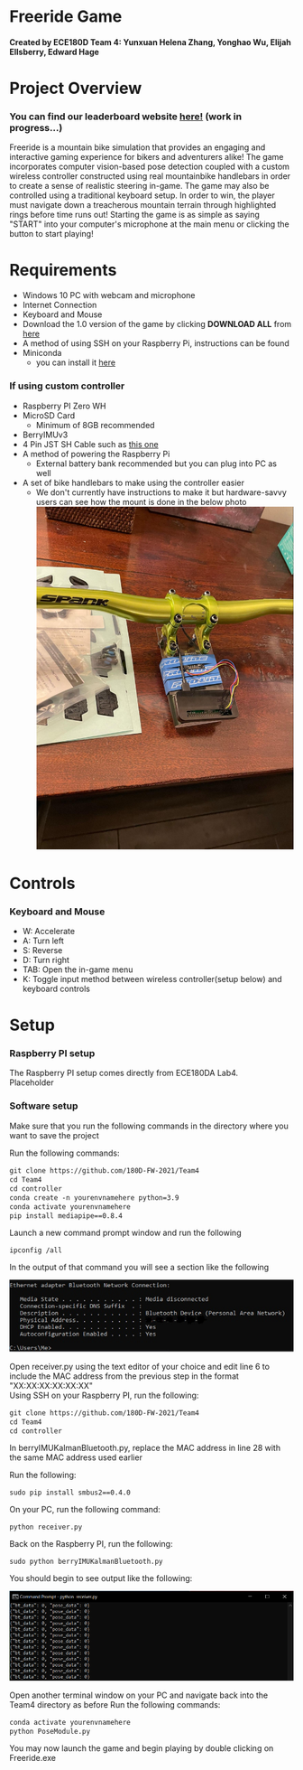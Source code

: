 # Freeride Game
#### Created by ECE180D Team 4: Yunxuan Helena Zhang, Yonghao Wu, Elijah Ellsberry, Edward Hage  

# Project Overview
### You can find our leaderboard website [here!](https://freeride-leaderboard.herokuapp.com/) (work in progress...)

Freeride is a mountain bike simulation that provides an engaging and interactive gaming experience for bikers and adventurers alike!
The game incorporates computer vision-based pose detection coupled with a custom wireless controller constructed using real mountainbike handlebars in order to create a sense of realistic steering in-game. The game may also be controlled using a traditional keyboard setup. In order to win, the player must navigate down a treacherous mountain terrain through highlighted rings before time runs out! Starting the game is as simple as saying "START" into your computer's microphone at the main menu or clicking the button to start playing!  

# Requirements

* Windows 10 PC with webcam and microphone
* Internet Connection
* Keyboard and Mouse
* Download the 1.0 version of the game by clicking **DOWNLOAD ALL** from [here](https://drive.google.com/drive/folders/1UwS_TOVVagyYyLYukNGMaLGsPThrIzT2?usp=sharing)
* A method of using SSH on your Raspberry Pi, instructions can be found 
* Miniconda
    * you can install it [here](https://docs.conda.io/en/latest/miniconda.html)

### If using custom controller

* Raspberry PI Zero WH
* MicroSD Card
    * Minimum of 8GB recommended
* BerryIMUv3
* 4 Pin JST SH Cable such as [this one](https://www.adafruit.com/product/4397)
* A method of powering the Raspberry Pi
    * External battery bank recommended but you can plug into PC as well
* A set of bike handlebars to make using the controller easier
    * We don't currently have instructions to make it but hardware-savvy users can see how the mount is done in the below photo
![Raspberry PI and IMU attached to mountain bike handlebars](/images/controller.png)  

# Controls
### Keyboard and Mouse
* W: Accelerate
* A: Turn left
* S: Reverse
* D: Turn right
* TAB: Open the in-game menu
* K: Toggle input method between wireless controller(setup below) and keyboard controls

# Setup

### Raspberry PI setup

The Raspberry PI setup comes directly from ECE180DA Lab4.  
Placeholder

### Software setup

Make sure that you run the following commands in the directory where you want to save the project

Run the following commands:
  
    git clone https://github.com/180D-FW-2021/Team4
    cd Team4
    cd controller
    conda create -n yourenvnamehere python=3.9
    conda activate yourenvnamehere
    pip install mediapipe==0.8.4
    
Launch a new command prompt window and run the following  

    ipconfig /all
    
In the output of that command you will see a section like the following  

![Bluetooth MAC address from running ipconfig /all in Windows](/images/mac.png)
    
Open receiver.py using the text editor of your choice and edit line 6 to include the MAC address from the previous step in the format "XX:XX:XX:XX:XX:XX"  
Using SSH on your Raspberry PI, run the following:

    git clone https://github.com/180D-FW-2021/Team4
    cd Team4
    cd controller
    
In berryIMUKalmanBluetooth.py, replace the MAC address in line 28 with the same MAC address used earlier

Run the following:

    sudo pip install smbus2==0.4.0
    
On your PC, run the following command:

    python receiver.py
    
Back on the Raspberry PI, run the following:

    sudo python berryIMUKalmanBluetooth.py
    
You should begin to see output like the following:  

![Output of receiver.py](/images/output.png)

Open another terminal window on your PC and navigate back into the Team4 directory as before
Run the following commands:

    conda activate yourenvnamehere
    python PoseModule.py

You may now launch the game and begin playing by double clicking on Freeride.exe

    
